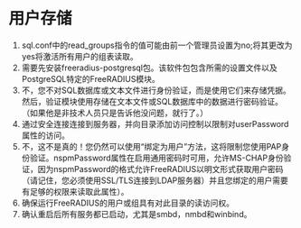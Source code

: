 # 用户存储
1. sql.conf中的read_groups指令的值可能由前一个管理员设置为no;将其更改为yes将激活所有用户的组表读取。
2. 需要先安装freeradius-postgresql包。该软件包包含所需的设置文件以及PostgreSQL特定的FreeRADIUS模块。
3. 不，您不对SQL数据库或文本文件进行身份验证，而是使用它们来存储凭据。然后，验证模块使用存储在文本文件或SQL数据库中的数据进行密码验证。 （如果他是非技术人员只是告诉他没问题，就行了。）
4. 通过安全连接连接到服务器，并向目录添加访问控制以限制对userPassword属性的访问。
5. 不，这不是真的！您仍然可以使用“绑定为用户”方法，这将限制您使用PAP身份验证。nspmPassword属性在启用通用密码时可用，允许MS-CHAP身份验证，因为nspmPassword的格式允许FreeRADIUS以明文形式获取用户密码（请记住，您必须使用SSL/TLS连接到LDAP服务器）并且您绑定的用户需要有足够的权限来读取此属性）。
6. 确保运行FreeRADIUS的用户或组具有对此目录的读访问权。
7. 确认重启后所有服务都已启动，尤其是smbd，nmbd和winbind。